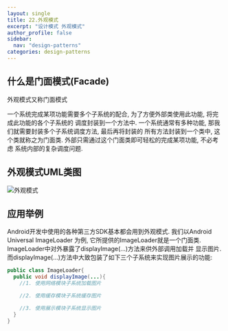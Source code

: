 ```yaml
---
layout: single
title: 22.外观模式
excerpt: "设计模式 外观模式"
author_profile: false
sidebar:
  nav: "design-patterns"
categories: design-patterns
---
```


## 什么是门面模式(Facade)  
外观模式又称门面模式  

一个系统完成某项功能需要多个子系统的配合, 为了方便外部类使用此功能, 将完成此功能的各个子系统的
调度封装到一个方法中. 一个系统通常有多种功能, 那我们就需要封装多个子系统调度方法, 最后再将封装的
所有方法封装到一个类中, 这个类就称之为门面类. 外部只需通过这个门面类即可轻松的完成某项功能, 不必考虑
系统内部的复杂调度问题.  

## 外观模式UML类图  
![外观模式](http://oi63pt0qt.bkt.clouddn.com/asdp_chapter23_facade.png)

## 应用举例  
Android开发中使用的各种第三方SDK基本都会用到外观模式. 我们以Android Universal ImageLoader 为例,
它所提供的ImageLoader就是一个门面类. ImageLoader中对外暴露了displayImage(...)方法来供外部调用加载并
显示图片. 而displayImage(...)方法中大致包装了如下三个子系统来实现图片展示的功能:  

```java
public class ImageLoader{
  public void displayImage(...){
    //1. 使用网络模块子系统加载图片

    //2. 使用缓存模块子系统缓存图片

    //3. 使用展示模块子系统显示图片
  }
}
```
